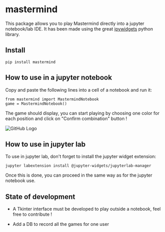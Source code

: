 # mastermind

This package allows you to play Mastermind directly into a jupyter notebook/lab IDE. It has been made using the great [ipywidgets](https://ipywidgets.readthedocs.io/en/stable/) python library.

## Install

    pip install mastermind

## How to use in a jupyter notebook

Copy and paste the following lines into a cell of a notebook and run it:

    from mastermind import MastermindNotebook
    game = MastermindNotebook()

The game should display, you can start playing by choosing one color for each position and click on "Confirm combination" button !

![GitHub Logo](mastermind/img/game_capture.png)

## How to use in jupyter lab

To use in jupyter lab, don't forget to install the jupyter widget extension:

    jupyter labextension install @jupyter-widgets/jupyterlab-manager

Once this is done, you can proceed in the same way as for the jupyter notebook use.

## State of development

* A Tkinter interface must be developed to play outside a notebook, feel free to contribute !

* Add a DB to record all the games for one user